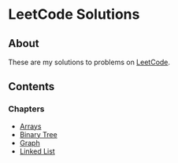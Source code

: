 # LeetCode Solutions
## About
These are my solutions to problems on [LeetCode](https://leetcode.com/).

## Contents
### Chapters
* [Arrays](arrays)
* [Binary Tree](binary_tree)
* [Graph](graph)
* [Linked List](linked_list)
